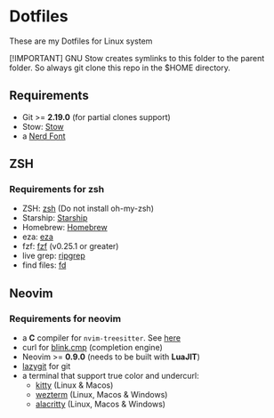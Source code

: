 # Dotfiles

These are my Dotfiles for Linux system

[!IMPORTANT]
GNU Stow creates symlinks to this folder to the parent folder. So always git clone this repo in the $HOME directory.

## Requirements

- Git >= **2.19.0** (for partial clones support)
- Stow: [Stow](https://dev.to/luxcih/dotfiles-managing-with-gnu-stow-and-git-5100)
- a [Nerd Font](https://www.nerdfonts.com/)

## ZSH

### Requirements for zsh

- ZSH: [zsh](https://github.com/ohmyzsh/ohmyzsh/wiki/Installing-ZSH) (Do not install oh-my-zsh)
- Starship: [Starship](https://starship.rs/)
- Homebrew: [Homebrew](https://brew.sh/)
- eza: [eza](https://github.com/eza-community/eza/blob/main/INSTALL.md)
- fzf: [fzf](https://github.com/junegunn/fzf) (v0.25.1 or greater)
- live grep: [ripgrep](https://github.com/BurntSushi/ripgrep)
- find files: [fd](https://github.com/sharkdp/fd)

## Neovim

### Requirements for neovim

- a **C** compiler for `nvim-treesitter`. See [here](https://github.com/nvim-treesitter/nvim-treesitter#requirements)
- curl for [blink.cmp](https://github.com/Saghen/blink.cmp) (completion engine)
- Neovim >= **0.9.0** (needs to be built with **LuaJIT**)
- [lazygit](https://github.com/jesseduffield/lazygit) for git
- a terminal that support true color and undercurl:
  - [kitty](https://github.com/kovidgoyal/kitty) (Linux & Macos)
  - [wezterm](https://github.com/wez/wezterm) (Linux, Macos & Windows)
  - [alacritty](https://github.com/alacritty/alacritty) (Linux, Macos & Windows)
